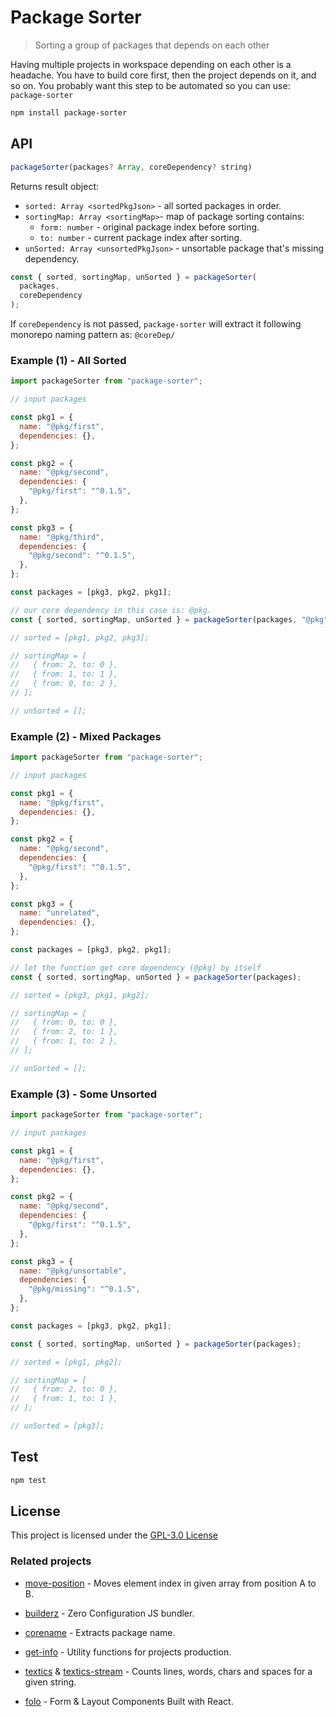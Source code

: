 # Package Sorter

> Sorting a group of packages that depends on each other

Having multiple projects in workspace depending on each other is a headache. You
have to build core first, then the project depends on it, and so on. You
probably want this step to be automated so you can use: `package-sorter`

```bash
npm install package-sorter
```

## API

```js
packageSorter(packages? Array, coreDependency? string)
```

Returns result object:

- `sorted: Array <sortedPkgJson>` - all sorted packages in order.
- `sortingMap: Array <sortingMap>`- map of package sorting contains:
  - `form: number` - original package index before sorting.
  - `to: number` - current package index after sorting.
- `unSorted: Array <unsortedPkgJson>` - unsortable package that's missing dependency.

```js
const { sorted, sortingMap, unSorted } = packageSorter(
  packages,
  coreDependency
);
```

If `coreDependency` is not passed, `package-sorter` will extract it following
monorepo naming pattern as: `@coreDep/`

### Example (1) - All Sorted

```js
import packageSorter from "package-sorter";

// input packages

const pkg1 = {
  name: "@pkg/first",
  dependencies: {},
};

const pkg2 = {
  name: "@pkg/second",
  dependencies: {
    "@pkg/first": "^0.1.5",
  },
};

const pkg3 = {
  name: "@pkg/third",
  dependencies: {
    "@pkg/second": "^0.1.5",
  },
};

const packages = [pkg3, pkg2, pkg1];

// our core dependency in this case is: @pkg.
const { sorted, sortingMap, unSorted } = packageSorter(packages, "@pkg");

// sorted = [pkg1, pkg2, pkg3];

// sortingMap = [
//   { from: 2, to: 0 },
//   { from: 1, to: 1 },
//   { from: 0, to: 2 },
// ];

// unSorted = [];
```

### Example (2) - Mixed Packages

```js
import packageSorter from "package-sorter";

// input packages

const pkg1 = {
  name: "@pkg/first",
  dependencies: {},
};

const pkg2 = {
  name: "@pkg/second",
  dependencies: {
    "@pkg/first": "^0.1.5",
  },
};

const pkg3 = {
  name: "unrelated",
  dependencies: {},
};

const packages = [pkg3, pkg2, pkg1];

// let the function get core dependency (@pkg) by itself
const { sorted, sortingMap, unSorted } = packageSorter(packages);

// sorted = [pkg3, pkg1, pkg2];

// sortingMap = [
//   { from: 0, to: 0 },
//   { from: 2, to: 1 },
//   { from: 1, to: 2 },
// ];

// unSorted = [];
```

### Example (3) - Some Unsorted

```js
import packageSorter from "package-sorter";

// input packages

const pkg1 = {
  name: "@pkg/first",
  dependencies: {},
};

const pkg2 = {
  name: "@pkg/second",
  dependencies: {
    "@pkg/first": "^0.1.5",
  },
};

const pkg3 = {
  name: "@pkg/unsortable",
  dependencies: {
    "@pkg/missing": "^0.1.5",
  },
};

const packages = [pkg3, pkg2, pkg1];

const { sorted, sortingMap, unSorted } = packageSorter(packages);

// sorted = [pkg1, pkg2];

// sortingMap = [
//   { from: 2, to: 0 },
//   { from: 1, to: 1 },
// ];

// unSorted = [pkg3];
```

## Test

```sh
npm test
```

## License

This project is licensed under the [GPL-3.0 License](https://github.com/jalal246/packageSorter/blob/master/LICENSE)

### Related projects

- [move-position](https://github.com/jalal246/move-position) - Moves element
  index in given array from position A to B.

- [builderz](https://github.com/jalal246/builderz) - Zero Configuration JS bundler.

- [corename](https://github.com/jalal246/corename) - Extracts package name.

- [get-info](https://github.com/jalal246/get-info) - Utility functions for
  projects production.

- [textics](https://github.com/jalal246/textics) &
  [textics-stream](https://github.com/jalal246/textics-stream) - Counts lines,
  words, chars and spaces for a given string.

- [folo](https://github.com/jalal246/folo) - Form & Layout Components Built with React.
